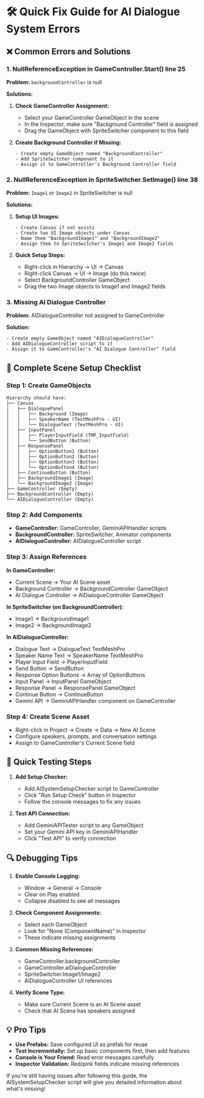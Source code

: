 # 🛠️ Quick Fix Guide for AI Dialogue System Errors

## ❌ Common Errors and Solutions

### 1. **NullReferenceException in GameController.Start() line 25**
**Problem:** `backgroundController` is null

**Solutions:**
1. **Check GameController Assignment:**
   - Select your GameController GameObject in the scene
   - In the Inspector, make sure "Background Controller" field is assigned
   - Drag the GameObject with SpriteSwitcher component to this field

2. **Create Background Controller if Missing:**
   ```
   - Create empty GameObject named "BackgroundController"
   - Add SpriteSwitcher component to it
   - Assign it to GameController's Background Controller field
   ```

### 2. **NullReferenceException in SpriteSwitcher.SetImage() line 38**
**Problem:** `Image1` or `Image2` in SpriteSwitcher is null

**Solutions:**
1. **Setup UI Images:**
   ```
   - Create Canvas if not exists
   - Create two UI Image objects under Canvas
   - Name them "BackgroundImage1" and "BackgroundImage2"
   - Assign them to SpriteSwitcher's Image1 and Image2 fields
   ```

2. **Quick Setup Steps:**
   - Right-click in Hierarchy → UI → Canvas
   - Right-click Canvas → UI → Image (do this twice)
   - Select BackgroundController GameObject
   - Drag the two Image objects to Image1 and Image2 fields

### 3. **Missing AI Dialogue Controller**
**Problem:** AIDialogueController not assigned to GameController

**Solution:**
```
- Create empty GameObject named "AIDialogueController"
- Add AIDialogueController script to it
- Assign it to GameController's "AI Dialogue Controller" field
```

## 🔧 Complete Scene Setup Checklist

### Step 1: Create GameObjects
```
Hierarchy should have:
├── Canvas
│   ├── DialoguePanel
│   │   ├── Background (Image)
│   │   ├── SpeakerName (TextMeshPro - UI)
│   │   └── DialogueText (TextMeshPro - UI)
│   ├── InputPanel
│   │   ├── PlayerInputField (TMP_InputField)
│   │   └── SendButton (Button)
│   ├── ResponsePanel
│   │   ├── OptionButton1 (Button)
│   │   ├── OptionButton2 (Button)
│   │   ├── OptionButton3 (Button)
│   │   └── OptionButton4 (Button)
│   ├── ContinueButton (Button)
│   ├── BackgroundImage1 (Image)
│   └── BackgroundImage2 (Image)
├── GameController (Empty)
├── BackgroundController (Empty)
└── AIDialogueController (Empty)
```

### Step 2: Add Components
- **GameController:** GameController, GeminiAPIHandler scripts
- **BackgroundController:** SpriteSwitcher, Animator components
- **AIDialogueController:** AIDialogueController script

### Step 3: Assign References
**In GameController:**
- Current Scene → Your AI Scene asset
- Background Controller → BackgroundController GameObject
- AI Dialogue Controller → AIDialogueController GameObject

**In SpriteSwitcher (on BackgroundController):**
- Image1 → BackgroundImage1
- Image2 → BackgroundImage2

**In AIDialogueController:**
- Dialogue Text → DialogueText TextMeshPro
- Speaker Name Text → SpeakerName TextMeshPro
- Player Input Field → PlayerInputField
- Send Button → SendButton
- Response Option Buttons → Array of OptionButtons
- Input Panel → InputPanel GameObject
- Response Panel → ResponsePanel GameObject
- Continue Button → ContinueButton
- Gemini API → GeminiAPIHandler component on GameController

### Step 4: Create Scene Asset
- Right-click in Project → Create → Data → New AI Scene
- Configure speakers, prompts, and conversation settings
- Assign to GameController's Current Scene field

## 🚀 Quick Testing Steps

1. **Add Setup Checker:**
   - Add AISystemSetupChecker script to GameController
   - Click "Run Setup Check" button in Inspector
   - Follow the console messages to fix any issues

2. **Test API Connection:**
   - Add GeminiAPITester script to any GameObject
   - Set your Gemini API key in GeminiAPIHandler
   - Click "Test API" to verify connection

## 🔍 Debugging Tips

1. **Enable Console Logging:**
   - Window → General → Console
   - Clear on Play enabled
   - Collapse disabled to see all messages

2. **Check Component Assignments:**
   - Select each GameObject
   - Look for "None (ComponentName)" in Inspector
   - These indicate missing assignments

3. **Common Missing References:**
   - GameController.backgroundController
   - GameController.aiDialogueController
   - SpriteSwitcher.Image1/Image2
   - AIDialogueController UI references

4. **Verify Scene Type:**
   - Make sure Current Scene is an AI Scene asset
   - Check that AI Scene has speakers assigned

## 💡 Pro Tips

- **Use Prefabs:** Save configured UI as prefab for reuse
- **Test Incrementally:** Set up basic components first, then add features
- **Console is Your Friend:** Read error messages carefully
- **Inspector Validation:** Red/pink fields indicate missing references

If you're still having issues after following this guide, the AISystemSetupChecker script will give you detailed information about what's missing!
